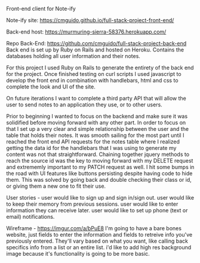 Front-end client for Note-ify

Note-ify site: https://cmguido.github.io/full-stack-project-front-end/

Back-end host: https://murmuring-sierra-58376.herokuapp.com/

Repo Back-End: https://github.com/cmguido/full-stack-project-back-end
  Back end is set up by Ruby on Rails and hosted on Heroku. Contains the
  databases holding all user information and their notes.

For this project I used Ruby on Rails to generate the entirety of the back end
for the project. Once finished testing on curl scripts I used javascript to
develop the front end in combination with handlebars, html and css to complete
the look and UI of the site.

On future iterations I want to complete a third party API that will allow the
user to send notes to an application they use, or to other users.

Prior to beginning I wanted to focus on the backend and make sure it was
solidified before moving forward with any other part. In order to focus on that
I set up a very clear and simple relationship between the user and the table
that holds their notes. It was smooth sailing for the most part until I reached
the front end API requests for the notes table where I realized getting the
data id for the handlebars that I was using to generate my content was not that
straightforward. Chaining together jquery methods to reach the source id was
the key to moving forward with my DELETE request and extrememly important to my
PATCH request as well. I hit some bumps in the road with UI features like
buttons persisting despite having code to hide them. This was solved by going
back and double checking their class or id, or giving them a new one to fit
their use.

User stories -
    user would like to sign up and sign in/sign out.
    user would like to keep their memory from previous sessions.
    user would like to enter information they can receive later.
    user would like to set up phone (text or email) notifications.

Wireframe - https://imgur.com/a/bPuE8
    I'm going to have a bare bones website, just fields to enter the information
    and fields to retreive info you've previously entered. They'll vary based
    on what you want, like calling back specifics info from a list or an entire
    list. i'd like to add high res background image because it's functionality
    is going to be more basic.
